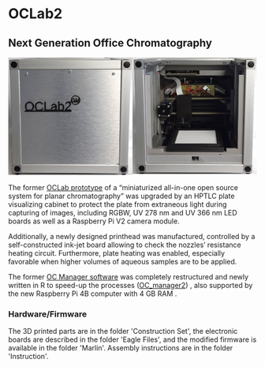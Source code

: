 # OCLab2
## Next Generation Office Chromatography

![OCLab2](OCLab2.png)

The former [OCLab prototype](https://github.com/OfficeChromatography/OCLab) of a “miniaturized all-in-one open
 source system for planar chromatography” was upgraded by an HPTLC plate visualizing cabinet to protect the 
 plate from extraneous light during capturing of images, including RGBW, UV 278 nm and UV 366 nm LED boards 
 as well as a Raspberry Pi V2 camera module. 
 
 Additionally, a newly designed printhead was manufactured, 
 controlled by a self-constructed ink-jet board allowing to check the nozzles’ resistance heating circuit. 
 Furthermore, plate heating was enabled, especially favorable when higher volumes of aqueous samples are to 
 be applied. 
 
 The former [OC Manager software](https://github.com/OfficeChromatography/OC_manager) was completely 
 restructured and newly written in R to speed-up the processes ([OC_manager2](https://github.com/OfficeChromatography/oc_manager2))
 , also supported by the new Raspberry Pi 4B computer with 4 GB RAM .


### Hardware/Firmware
The 3D printed parts are in the folder 'Construction Set', the electronic boards are described in the folder 
'Eagle Files', and the modified firmware is available in the folder 'Marlin'.
Assembly instructions are in the folder 'Instruction'.

